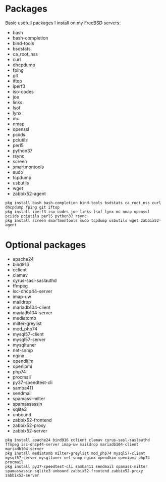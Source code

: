 Packages
===

Basic usefull packages I install on my FreeBSD servers:
- bash
- bash-completion
- bind-tools
- bsdstats
- ca_root_nss
- curl
- dhcpdump
- fping
- git
- iftop
- iperf3
- iso-codes
- joe
- links
- lsof
- lynx
- mc
- nmap
- openssl
- pciids
- pciutils
- perl5
- python37
- rsync
- screen
- smartmontools
- sudo
- tcpdump
- usbutils
- wget
- zabbix52-agent
```
pkg install bash bash-completion bind-tools bsdstats ca_root_nss curl dhcpdump fping git iftop
pkg install iperf3 iso-codes joe links lsof lynx mc nmap openssl pciids pciutils perl5 python37 rsync
pkg install screen smartmontools sudo tcpdump usbutils wget zabbix52-agent
```


Optional packages
===
- apache24
- bind916
- cclient
- clamav
- cyrus-sasl-saslauthd
- ffmpeg
- isc-dhcp44-server
- imap-uw
- maildrop
- mariadb104-client
- mariadb104-server
- mediatomb
- milter-greylist
- mod_php74
- mysql57-client
- mysql57-server
- mysqltuner
- net-snmp
- nginx
- opendkim
- openipmi
- php74
- procmail
- py37-speedtest-cli
- samba411
- sendmail
- spamass-milter
- spamassassin
- sqlite3
- unbound
- zabbix52-frontend
- zabbix52-proxy
- zabbix52-server
```
pkg install apache24 bind916 cclient clamav cyrus-sasl-saslauthd ffmpeg isc-dhcp44-server imap-uw maildrop mariadb104-client mariadb104-server
pkg install mediatomb milter-greylist mod_php74 mysql57-client mysql57-server mysqltuner net-snmp nginx opendkim openipmi php74 procmail 
pkg install py37-speedtest-cli samba411 sendmail spamass-milter spamassassin sqlite3 unbound zabbix52-frontend zabbix52-proxy zabbix52-server
```
